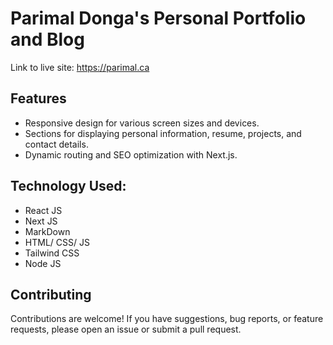 # Parimal Donga's Personal Portfolio and Blog
Link to live site: https://parimal.ca


## Features

- Responsive design for various screen sizes and devices.
- Sections for displaying personal information, resume, projects, and contact details.
- Dynamic routing and SEO optimization with Next.js.

## Technology Used:
- React JS
- Next JS
- MarkDown
- HTML/ CSS/ JS
- Tailwind CSS
- Node JS

## Contributing

Contributions are welcome! If you have suggestions, bug reports, or feature requests, please open an issue or submit a pull request.
